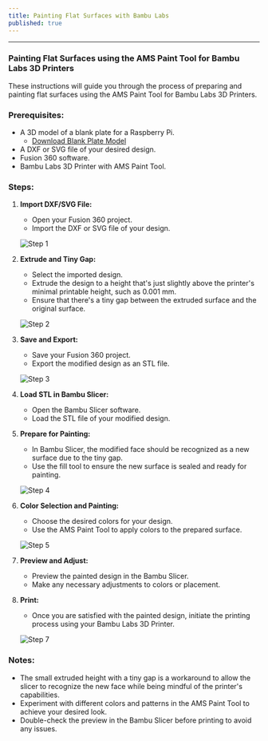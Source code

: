 ```yaml
---
title: Painting Flat Surfaces with Bambu Labs
published: true
---
```

---

### Painting Flat Surfaces using the AMS Paint Tool for Bambu Labs 3D Printers

These instructions will guide you through the process of preparing and painting flat surfaces using the AMS Paint Tool for Bambu Labs 3D Printers.

### Prerequisites:

- A 3D model of a blank plate for a Raspberry Pi.
   - [Download Blank Plate Model](https://raw.githubusercontent.com/ItalianSquirel/ItalianSquirel.com/master/assets/BambuPaint/BlankPiPlate.stl)
- A DXF or SVG file of your desired design.
- Fusion 360 software.
- Bambu Labs 3D Printer with AMS Paint Tool.

### Steps:

1. **Import DXF/SVG File:**
   - Open your Fusion 360 project.
   - Import the DXF or SVG file of your design.
     
   ![Step 1](https://github.com/ItalianSquirel/ItalianSquirel.github.io/blob/master/assets/BambuPaint/step1.png?raw=true)

2. **Extrude and Tiny Gap:**
   - Select the imported design.
   - Extrude the design to a height that's just slightly above the printer's minimal printable height, such as 0.001 mm.
   - Ensure that there's a tiny gap between the extruded surface and the original surface.
     
   ![Step 2](https://github.com/ItalianSquirel/ItalianSquirel.github.io/blob/master/assets/BambuPaint/step2.png?raw=true)

3. **Save and Export:**
   - Save your Fusion 360 project.
   - Export the modified design as an STL file.
     
   ![Step 3](https://github.com/ItalianSquirel/ItalianSquirel.github.io/blob/master/assets/BambuPaint/step3.png?raw=true)

4. **Load STL in Bambu Slicer:**
   - Open the Bambu Slicer software.
   - Load the STL file of your modified design.

5. **Prepare for Painting:**
   - In Bambu Slicer, the modified face should be recognized as a new surface due to the tiny gap.
   - Use the fill tool to ensure the new surface is sealed and ready for painting.
     
   ![Step 4](https://github.com/ItalianSquirel/ItalianSquirel.github.io/blob/master/assets/BambuPaint/step4.png?raw=true)

6. **Color Selection and Painting:**
   - Choose the desired colors for your design.
   - Use the AMS Paint Tool to apply colors to the prepared surface.
     
   ![Step 5](https://github.com/ItalianSquirel/ItalianSquirel.github.io/blob/master/assets/BambuPaint/step5.png?raw=true)

7. **Preview and Adjust:**
   - Preview the painted design in the Bambu Slicer.
   - Make any necessary adjustments to colors or placement.

8. **Print:**
   - Once you are satisfied with the painted design, initiate the printing process using your Bambu Labs 3D Printer.
     
   ![Step 7](https://github.com/ItalianSquirel/ItalianSquirel.github.io/blob/master/assets/BambuPaint/step6.jpg?raw=true)

### Notes:

- The small extruded height with a tiny gap is a workaround to allow the slicer to recognize the new face while being mindful of the printer's capabilities.
- Experiment with different colors and patterns in the AMS Paint Tool to achieve your desired look.
- Double-check the preview in the Bambu Slicer before printing to avoid any issues.
